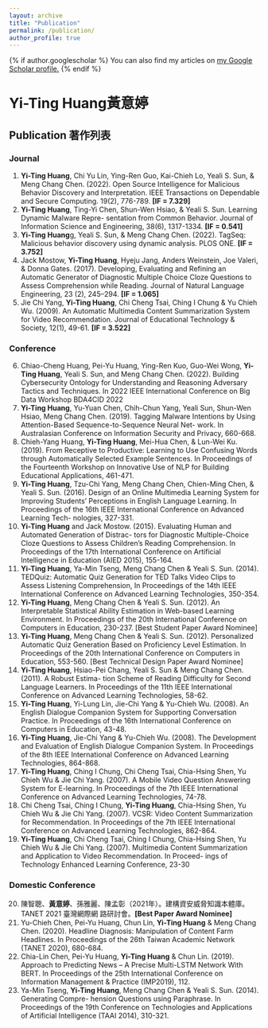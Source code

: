 ```yaml
---
layout: archive
title: "Publication"
permalink: /publication/
author_profile: true
---
```


{% if author.googlescholar %}
  You can also find my articles on <u><a href="{{author.googlescholar}}">my Google Scholar profile</a>.</u>
{% endif %}
# Yi-Ting Huang黃意婷
## Publication 著作列表
### Journal
1. **Yi-Ting Huang**, Chi Yu Lin, Ying-Ren Guo, Kai-Chieh Lo, Yeali S. Sun, & Meng Chang Chen. (2022).
Open Source Intelligence for Malicious Behavior Discovery and Interpretation. IEEE Transactions on
Dependable and Secure Computing. 19(2), 776-789. **[IF = 7.329]**
2. **Yi-Ting Huang**, Ting-Yi Chen, Shun-Wen Hsiao, & Yeali S. Sun. Learning Dynamic Malware Repre-
sentation from Common Behavior. Journal of Information Science and Engineering, 38(6), 1317-1334.
**[IF = 0.541]**
3. **Yi-Ting Huang**g, Yeali S. Sun, & Meng Chang Chen. (2022). TagSeq: Malicious behavior discovery
using dynamic analysis. PLOS ONE. **[IF = 3.752]**
4. Jack Mostow, **Yi-Ting Huang**, Hyeju Jang, Anders Weinstein, Joe Valeri, & Donna Gates. (2017).
Developing, Evaluating and Refining an Automatic Generator of Diagnostic Multiple Choice Cloze
Questions to Assess Comprehension while Reading. Journal of Natural Language Engineering, 23
(2), 245–294. **[IF = 1.065]**
5. Jie Chi Yang, **Yi-Ting Huang**, Chi Cheng Tsai, Ching I Chung & Yu Chieh Wu. (2009). An Automatic
Multimedia Content Summarization System for Video Recommendation. Journal of Educational
Technology & Society, 12(1), 49-61. **[IF = 3.522]**

### Conference
6. Chiao-Cheng Huang, Pei-Yu Huang, Ying-Ren Kuo, Guo-Wei Wong, **Yi-Ting Huang**, Yeali S. Sun,
and Meng Chang Chen. (2022). Building Cybersecurity Ontology for Understanding and Reasoning
Adversary Tactics and Techniques. In 2022 IEEE International Conference on Big Data Workshop
BDA4CID 2022
7. **Yi-Ting Huang**, Yu-Yuan Chen, Chih-Chun Yang, Yeali Sun, Shun-Wen Hsiao, Meng Chang Chen.
(2019). Tagging Malware Intentions by Using Attention-Based Sequence-to-Sequence Neural Net-
work. In Australasian Conference on Information Security and Privacy, 660-668.
8. Chieh-Yang Huang, **Yi-Ting Huang**, Mei-Hua Chen, & Lun-Wei Ku. (2019). From Receptive to
Productive: Learning to Use Confusing Words through Automatically Selected Example Sentences.
In Proceedings of the Fourteenth Workshop on Innovative Use of NLP for Building Educational
Applications, 461-471.
9. **Yi-Ting Huang**, Tzu-Chi Yang, Meng Chang Chen, Chien-Ming Chen, & Yeali S. Sun. (2016). Design
of an Online Multimedia Learning System for Improving Students’ Perceptions in English Language
Learning. In Proceedings of the 16th IEEE International Conference on Advanced Learning Tech-
nologies, 327-331.
10. **Yi-Ting Huang** and Jack Mostow. (2015). Evaluating Human and Automated Generation of Distrac-
tors for Diagnostic Multiple-Choice Cloze Questions to Assess Children’s Reading Comprehension.
In Proceedings of the 17th International Conference on Artificial Intelligence in Education (AIED
2015), 155-164.
11. **Yi-Ting Huang**, Ya-Min Tseng, Meng Chang Chen & Yeali S. Sun. (2014). TEDQuiz: Automatic Quiz
Generation for TED Talks Video Clips to Assess Listening Comprehension, In Proceedings of the
14th IEEE International Conference on Advanced Learning Technologies, 350-354.
12. **Yi-Ting Huang**, Meng Chang Chen & Yeali S. Sun. (2012). An Interpretable Statistical Ability
Estimation in Web-based Learning Environment. In Proceedings of the 20th International Conference
on Computers in Education, 230-237. [Best Student Paper Award Nominee]
13. **Yi-Ting Huang**, Meng Chang Chen & Yeali S. Sun. (2012). Personalized Automatic Quiz Generation
Based on Proficiency Level Estimation. In Proceedings of the 20th International Conference on
Computers in Education, 553-560. [Best Technical Design Paper Award Nominee]
14. **Yi-Ting Huang**, Hsiao-Pei Chang, Yeali S. Sun & Meng Chang Chen. (2011). A Robust Estima-
tion Scheme of Reading Difficulty for Second Language Learners. In Proceedings of the 11th IEEE
International Conference on Advanced Learning Technologies, 58-62.
15. **Yi-Ting Huang**, Yi-Lung Lin, Jie-Chi Yang & Yu-Chieh Wu. (2008). An English Dialogue Companion
System for Supporting Conversation Practice. In Proceedings of the 16th International Conference
on Computers in Education, 43-48.
16. **Yi-Ting Huang**, Jie-Chi Yang & Yu-Chieh Wu. (2008). The Development and Evaluation of English
Dialogue Companion System. In Proceedings of the 8th IEEE International Conference on Advanced
Learning Technologies, 864-868.
17. **Yi-Ting Huang**, Ching I Chung, Chi Cheng Tsai, Chia-Hsing Shen, Yu Chieh Wu & Jie Chi Yang.
(2007). A Mobile Video Question Answering System for E-learning. In Proceedings of the 7th IEEE
International Conference on Advanced Learning Technologies, 74-78.
18. Chi Cheng Tsai, Ching I Chung, **Yi-Ting Huang**, Chia-Hsing Shen, Yu Chieh Wu & Jie Chi Yang.
(2007). VCSR: Video Content Summarization for Recommendation. In Proceedings of the 7th IEEE
International Conference on Advanced Learning Technologies, 862-864.
19. **Yi-Ting Huang**, Chi Cheng Tsai, Ching I Chung, Chia-Hsing Shen, Yu Chieh Wu & Jie Chi Yang.
(2007). Multimedia Content Summarization and Application to Video Recommendation. In Proceed-
ings of Technology Enhanced Learning Conference, 23-30

### Domestic Conference
20. 陳智聰、**黃意婷**、孫雅麗、陳孟彰（2021年）。建構資安威脅知識本體庫。TANET 2021 臺灣網際網
路研討會。**[Best Paper Award Nominee]**
21. Yu-Chieh Chen, Pei-Yu Huang, Chun Lin, **Yi-Ting Huang** & Meng Chang Chen. (2020). Headline
Diagnosis: Manipulation of Content Farm Headlines. In Proceedings of the 26th Taiwan Academic
Network (TANET 2020), 680-684.
22. Chia-Lin Chen, Pei-Yu Huang, **Yi-Ting Huang** & Chun Lin. (2019). Approach to Predicting News –
A Precise Multi-LSTM Network With BERT. In Proceedings of the 25th International Conference on
Information Management & Practice (IMP2019), 112.
23. Ya-Min Tseng, **Yi-Ting Huang**, Meng Chang Chen & Yeali S. Sun. (2014). Generating Compre-
hension Questions using Paraphrase. In Proceedings of the 19th Conference on Technologies and
Applications of Artificial Intelligence (TAAI 2014), 310-321.
